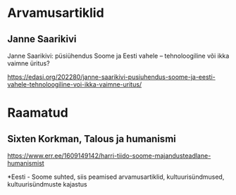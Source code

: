 
# Arvamusartiklid

## Janne Saarikivi

Janne Saarikivi: püsiühendus Soome ja Eesti vahele – tehnoloogiline või ikka vaimne üritus?

https://edasi.org/202280/janne-saarikivi-pusiuhendus-soome-ja-eesti-vahele-tehnoloogiline-voi-ikka-vaimne-uritus/

# Raamatud

## Sixten Korkman, Talous ja humanismi

https://www.err.ee/1609149142/harri-tiido-soome-majandusteadlane-humanismist



*Eesti  - Soome suhted, siis peamised arvamusartiklid, kultuurisündmused, kultuurisündmuste kajastus
